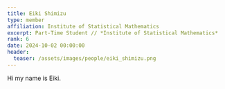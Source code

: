 ```yaml
---
title: Eiki Shimizu
type: member
affiliation: Institute of Statistical Mathematics
excerpt: Part-Time Student // *Institute of Statistical Mathematics*
rank: 6
date: 2024-10-02 00:00:00
header:
  teaser: /assets/images/people/eiki_shimizu.png
---
```


Hi my name is Eiki.
